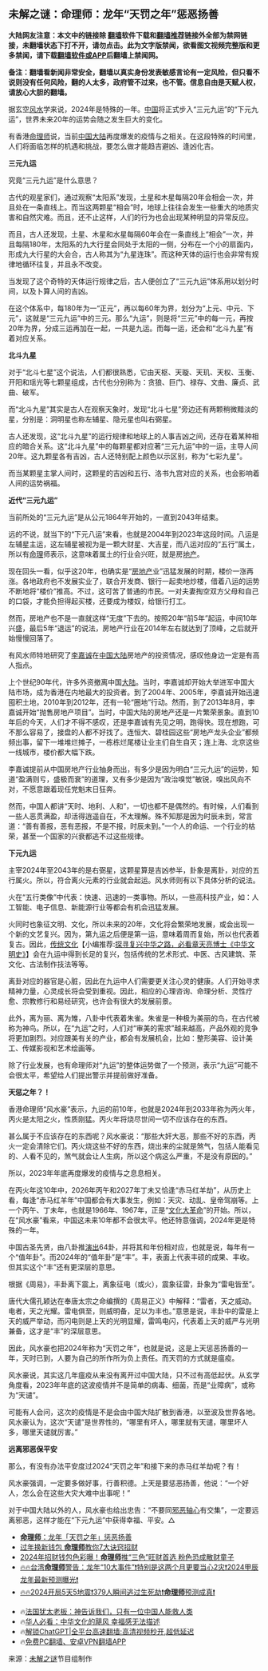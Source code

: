  <!-- 面包屑导航 --> <h2>未解之谜：命理师：龙年“天罚之年”惩恶扬善</h2> <p class="notice"><b>大陆网友注意：本文中的链接除 <a href="https://github.com/bannedbook/fanqiang" >翻墙</a>软件下载和<a href="https://github.com/killgcd/justmysocks/blob/master/README.md">翻墙推荐</a>链接外全部为禁网链接，未翻墙状态下打不开，请勿点击。此为文字版禁闻，欲看图文视频完整版和更多禁闻，请下载<a href="https://github.com/bannedbook/fanqiang">翻墙软件或APP</a>后翻墙上禁闻网。</p><p>备注：翻墙看新闻非常安全，翻墙以真实身份发表敏感言论有一定风险，但只看不说则没有任何风险，翻的人太多，政府管不过来，也不管。信息自由是天赋人权，请放心大胆的翻墙。</b></p>  <div class="entry"> <p>据玄空<a href="https://www.bannedbook.org/bnews/tag/%e9%a3%8e%e6%b0%b4/" class="st_tag internal_tag" rel="tag" title="标签 风水 下的日志">风水</a>学来说，2024年是特殊的一年。<span class='wp_keywordlink_affiliate'><a href="https://www.bannedbook.org/" title="中国" target="_blank">中国</a></span>将正式步入“三元九运”的“下元九运”，世界未来20年的运势会随之发生巨大的变化。</p> <p>有香港<a href="https://www.bannedbook.org/bnews/tag/%e5%91%bd%e7%90%86%e5%b8%88/" class="st_tag internal_tag" rel="tag" title="标签 命理师 下的日志">命理师</a>说，当前<a href="https://www.bannedbook.org/bnews/tag/%E4%B8%AD%E5%9B%BD/" class="st_tag internal_tag" rel="tag" title="标签 中国 下的日志">中国</a><span class='wp_keywordlink_affiliate'><a href="https://www.bannedbook.org/" title="大陆" target="_blank">大陆</a></span>再度爆发的疫情与之相关。在这段特殊的时间里，人们将面临怎样的机遇和挑战，要怎么做才能趋吉避凶、逢凶化吉。</p> <p><strong>三元九运</strong></p> <p>究竟“三元九运”是什么意思？</p> <p>古代的观星家们，通过观察“太阳系”发现，土星和木星每隔20年会相会一次，并且处在一条直线上。而当这两颗星“相会”时，地球上往往会发生一些重大的地质灾害和自然灾难。而且，还不止这样，人们的行为也会出现某种明显的异常反应。</p> <p>而且，古人还发现，土星、木星和水星每隔60年会在一条直线上“相会”一次，并且每隔180年，太阳系的九大行星会同处于太阳的一侧，分布在一个小的扇面内，形成九大行星的大会合，古人称其为“九星连珠”。而这种天体的运行也会非常有规律地循环往复，并且永不改变。</p> <p>当发现了这个奇特的天体运行规律之后，古人便创立了“三元九运”体系用以划分时间，以及卜算人间的吉凶。</p> <p>在这个体系中，每180年为一“正元”，再以每60年为界，划分为“上元、中元、下元”，这就是“三元九运”中的三元。那么“九运”，则是将“三元”中的每一元，再按20年为界，分成三运再加在一起，一共是九运。而每一运，还会和“北斗九星”有着对应关系。</p> <p><strong>北斗九星</strong></p> <p>对于“北斗七星”这个说法，人们都很熟悉，它由天枢、天璇、天玑、天权、玉衡、开阳和瑶光等七颗星组成，古代也分别称为：贪狼、巨门、禄存、文曲、廉贞、武曲、破军。</p> <p>而“北斗九星”其实是古人在观察天象时，发现“北斗七星”旁边还有两颗稍微黯淡的星，分别是：洞明星也称左辅星、隐元星也叫右弼星。</p> <p>古人还发现，这“北斗九星”的运行规律和地球上的人事吉凶之间，还存在着某种相应的暗合关系。这“北斗九星”中的每颗星都对应著“三元九运”中的一运，主导人间20年。这九颗星各有吉凶，古人还特别配上颜色以示区别，称为“七彩九星”。</p> <p>而当某颗星主掌人间时，这颗星的吉凶和五行、洛书九宫对应的关系，也会影响着人间的运势祸福。</p> <p><strong>近代“三元九运”</strong></p> <p>当前所处的“三元九运”是从公元1864年开始的，一直到2043年结束。</p> <p>远的不说，就当下的“下元八运”来看，也就是2004年到2023年这段时间。八运是左辅星主运，这左辅星被视为是一颗大财星、大吉星，而八运对应的“五行”属土，所以有<a href="https://www.bannedbook.org/bnews/tag/%E5%91%BD%E7%90%86/" class="st_tag internal_tag" rel="tag" title="标签 命理 下的日志">命理</a>师表示，这意味着属土的行业会兴旺，就是房<a href="https://www.bannedbook.org/bnews/tag/%e5%9c%b0%e4%ba%a7/" class="st_tag internal_tag" rel="tag" title="标签 地产 下的日志">地产</a>。</p> <p>现在回头一看，似乎这20年，也确实是“<a href="https://www.bannedbook.org/bnews/tag/%e6%88%bf%e5%9c%b0%e4%ba%a7/" class="st_tag internal_tag" rel="tag" title="标签 房地产 下的日志">房地产</a>业”迅猛发展的时期，楼价一涨再涨。各地政府也不发展实业了，联合开发商、银行一起卖地炒楼，借着八运的运势不断地将“楼价”推高。不过，这可苦了普通的市民。一对夫妻掏空双方父母和自己的口袋，才能负担得起买楼，还要成为楼奴，给银行打工。</p> <p>然而，房地产也不是一直就这样“无度”下去的。按照20年“前5年”起运，中间10年兴盛，最后5年“退运”的说法，房地产行业在2014年左右就达到了顶峰，之后就开始慢慢回落了。</p> <p>有风水师特地研究了<a href="https://www.bannedbook.org/bnews/tag/%e6%9d%8e%e5%98%89%e8%af%9a/" class="st_tag internal_tag" rel="tag" title="标签 李嘉诚 下的日志">李嘉诚</a>在<a href="https://www.bannedbook.org/bnews/tag/%e4%b8%ad%e5%9b%bd%e5%a4%a7%e9%99%86/" class="st_tag internal_tag" rel="tag" title="标签 中国大陆 下的日志">中国大陆</a>房地产的投资情况，感叹他身边一定是有高人指点。</p> <p>上个世纪90年代，许多外资撤离中国<a href="https://www.bannedbook.org/bnews/tag/%e5%a4%a7%e9%99%86/" class="st_tag internal_tag" rel="tag" title="标签 大陆 下的日志">大陆</a>。当时，李嘉诚却开始大举进军中国大陆市场，成为香港在内地最大的投资者。到了2004年、2005年，李嘉诚开始迅速囤积土地，2010年到2012年，还有一轮“圈地”行动。然而，到了2013年8月，李嘉诚开始“抛售房地产项目”。当时，中国大陆的房地产还是一片繁荣景象。直到10年后的今天，人们才不得不感叹，还是李嘉诚有先见之明，跑得快。现在想跑，可不那么容易了，接盘的人都不好找了。连恒大、碧桂园这些“房地产龙头企业”都频频出事，留下一堆堆烂摊子，一栋栋烂尾楼让业主们自生自灭；连上海、北京这些一线城市，楼价都大幅下跌。</p> <p>李嘉诚提前从中国房地产行业抽身而出，有多少是因为明白“三元九运”的运势，知道“盈满则亏，盛极而衰”的道理，又有多少是因为“政治嗅觉”敏锐，嗅出风向不对，不愿意跟着现任党魁末日狂奔。</p> <p>然而，中国人都讲“天时、地利、人和”，一切也都不是偶然的。有时候，人们看到一些人恶贯满盈，却活得逍遥自在，不太理解。殊不知那是因为时辰未到，常言道：“善有善报，恶有恶报，不是不报，时辰未到。”一个人的命运、一个行业的枯荣，甚至一个国家的兴衰都逃不过这些规律。</p>  <p><strong>下元九运</strong></p> <p>主宰2024年至2043年的是右弼星，这颗星算是吉凶参半，卦象是离卦，对应的五行属火。所以，符合离火元素的行业就会起运。风水师则有以下具体分析的说法。</p> <p>火在“五行类像”中代表：快速、迅速的一类事物。所以，一些高科技产业，如：人工智能、电子信息、新能源行业等都会有机会迅猛发展。</p> <p>火同时也象征文明、文化，所以未来的20年，文化将会繁荣地发展，或会出现一个新的文艺复兴。因为，第九运之后便是第一运，意味着周而复始，所以也代表着复古。因此，<span class='wp_keywordlink'><a href="https://www.bannedbook.org/bnews/tculture/" title="中华传统文化" target="_blank">传统文化</a></span>【小编推荐:<a href='https://www.bannedbook.org/bnews/comments/20220808/1768773.html' target='_blank'>探寻复兴中华之路，必看章天亮博士《中华文明史》</a>】会在九运中得到长足的复兴，包括传统的艺术形式、中医、古风建筑、茶文化、古法制作技法等等。</p> <p>离卦对应的器官是心脏，因此在九运中人们需要更关注心灵的健康。人们开始寻求精神力量，心灵成长将会受到重视。因此，相应的心理咨询、命理分析、灵性疗愈、宗教修行和易经研究，也许会有很大的发展前景。</p> <p>此外，离为丽、离为雉，八卦中代表着朱雀。朱雀是一种极为美丽的鸟，在古代被称为神鸟。所以，在“九运”之时，人们对“审美的需求”越来越高，产品外观的竞争将更加剧烈。对应跟美有关的产业，都会有发展机会，比如：整形美容、设计美工、传媒影视和艺术绘画等。</p> <p>除了行业发展，也有命理师对“九运”的整体运势做了一个预测，表示“九运”可能不会很太平，希望给人们提出警示并提前做好准备。</p> <p><strong>天惩之年？！</strong></p> <p>香港命理师“风水豪”表示，九运的前10年，也就是2024年到2033年称为丙火年，丙火是太阳之火，性质刚猛。丙火年将烧尽世间一切不应该存在的东西。</p> <p>甚么属于不应该存在的东西呢？风水豪说：“那些大奸大恶，那些不好的东西，丙火一定会清除它们。丙火烧这些不好的东西，烧出来的尘就是煞气，包括人能看见的、人看不见的，煞气就会让人生病，所以这个病这么严重，不是没有原因的。”</p> <p>所以，2023年年底再度爆发的疫情与之息息相关。</p>  <p>在丙火年这10年中，2026年丙午和2027年丁未又恰逢“赤马红羊劫”，从历史上看，每逢“赤马红羊年”中国都会有大事发生，例如：天灾、动乱、皇帝驾崩等。上一个丙午、丁未年，也就是1966年、1967年，正是“<span class='wp_keywordlink'><a href="https://www.bannedbook.org/forum2/topic973.html" title="《文化大革命：历史真相和集体记忆》" target="_blank">文化大革命</a></span>”的开始。所以，在“风水豪”看来，中国这未来10年都不会很太平。他还特意强调，2024年更是特殊的一年。</p> <p>中国古圣先贤，由八卦推<span class='wp_keywordlink_affiliate'><a href="https://zh-cn.shenyunperformingarts.org/" title="演出" target="_blank">演出</a></span>64卦，并将其和年份相对应，也就是说，每年有一个“值年卦”。而2024年的“值年卦”是“丰”。丰，表面上代表丰硕的成果、丰收。但其实这个“丰”还有更深层的意思。</p> <p>根据《周易》，丰卦离下震上，离象征电（或火），震象征雷，卦象为“雷电皆至”。</p> <p>唐代大儒孔颖达在奉唐太宗之命编撰的《周易正义》中解释：“雷者，天之威动。电者，天之光耀。雷电俱至，则威明备，足以为丰也。”意思是说，丰卦中的雷是上天的威严举动，而闪电则是上天的光明显耀，雷鸣电闪，代表着上天的威严与光明兼备，这才是“丰”的深层意思。</p> <p>因此，风水豪也把2024年称为“天罚之年”，也就是说，这是上天惩恶扬善的一年，天时已到，人要为自己的所作所为负上责任。而天罚的方式就是瘟疫。</p> <p>风水豪说，其实这几年瘟疫从来没有离开过中国大陆，只不过有高低起伏。从玄学角度看，2023年年底的这波疫情并不是简单的病毒、细菌，而是“业障病”，或称为“天谴”。</p> <p>可能有人会问，这次的疫情是不是会由中国大陆扩散到香港，以至波及世界各地。风水豪认为，这次“天谴”是世界性的，“哪里有坏人，哪里就有天谴，哪里坏人多，哪里天谴就厉害。”</p> <p><strong>远离邪恶保平安</strong></p> <p>那么，有没有办法平安度过2024“天罚之年”和接下来的赤马红羊劫呢？有！</p> <p>风水豪强调，一定要多做好事，行善积德。上天是要惩恶扬善，他说：“一个好人，怎么会在这些大灾大难中出事呢！”</p> <p>对于中国大陆以外的人，风水豪也给出忠告：“不要同<span class='wp_keywordlink'><a href="https://www.bannedbook.org/forum2/topic158.html" title="粉碎邪恶轴心" target="_blank">邪恶轴心</a></span>有交集”，一定要远离邪恶，这样才能在“下元九运”中获得幸福、平安。△</p>  <!--<div id="taboola-mid-1"></div>--><ul class='op-related-articles' title='相关阅读'> <li><a href='https://www.bannedbook.org/bnews/ccpdope/20240218/2002526.html' target='_blank'><b>命理师</b>：龙年「天罚之年」惩恶扬善</a></li> <li><a href='https://www.bannedbook.org/bnews/lifebaike/20240210/1999255.html' target='_blank'>过年换新钱包 <b>命理师</b>教你7大诀窍招财</a></li> <li><a href='https://www.bannedbook.org/bnews/lifebaike/20240205/1997210.html' target='_blank'>2024年招财钱包色彩曝！<b>命理师</b>推“三色”旺财首选 粉色恐成散财童子</a></li> <li><a href='https://www.bannedbook.org/bnews/sohnews/20240126/1992783.html' target='_blank'>🔥🔥台湾<b>命理师</b>警告：龙年“10大事件”❗特别是这两个月更要当心2灾❗2024甲辰龙年最新预测曝光❗</a></li> <li><a href='https://www.bannedbook.org/bnews/sohnews/20240106/1984050.html' target='_blank'>🔥🔥2024开局5天5地震❗379人瞬间逃过生死劫❗<b>命理师</b>预测成真❗</a></li> </ul> <ul class="texttj"> <li>🔥<a href="https://www.bannedbook.org/bnews/ssgc/20230219/1850782.html" target="_blank">法国犹太老板：神告诉我们，只有一位中国人能救人类</a></li> <li>🔥<a href="https://www.bannedbook.org/bnews/comments/20220220/1694796.html" target="_blank">华人必看：中华文化的飓风 幸福感无法描述</a></li> <li>🔥<a href="https://github.com/bannedbook/fanqiang/wiki/V2ray%E6%9C%BA%E5%9C%BA" target="_blank">解锁ChatGPT|全平台高速翻墙:高清视频秒开,超低延迟</a></li> <li>🔥<a href="https://github.com/bannedbook/fanqiang/wiki/%E7%A6%81%E9%97%BB%E7%BD%91%E5%AE%89%E5%8D%93%E7%BF%BB%E5%A2%99%E6%96%B0%E9%97%BBAPP" target="_blank">免费PC翻墙、安卓VPN翻墙APP</a></li> </ul><p class="src-info">来源：<span class='wp_keywordlink_affiliate'><a href="https://www.bannedbook.org/bnews/aomi/earth/" title="未解之谜" target="_blank">未解之谜</a></span>节目组制作 </p><a name='sharetosocial'></a> <div style="margin-bottom:5px;padding-bottom:5px;clear:both"> <div id="archive-pix-1" class="banner-ads"> <!-- AuctionX Display platform tag START --> <div id="27602x728x90x621x_ADSLOT1" clicktrack="%%CLICK_URL_ESC%%"></div>  <!-- AuctionX Display platform tag END --> </div> <div id="archive-pix-2" class="banner-ads"> <!-- AuctionX Display platform tag START --> <div id="27556x300x250x621x_ADSLOT1" clicktrack="%%CLICK_URL_ESC%%" style="margin:0 auto;text-align:center"></div>  <!-- AuctionX Display platform tag END --> </div> </div>  <div id="archive-pix-1" class="banner-ads"> <!-- AuctionX Display platform tag START --> <div id="27603x728x90x621x_ADSLOT1" clicktrack="%%CLICK_URL_ESC%%"></div>  <!-- AuctionX Display platform tag END --> </div> </div><!--END ENTRY--> 